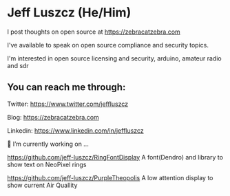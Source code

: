 

# Jeff Luszcz (He/Him)

I post thoughts on open source at https://zebracatzebra.com 


I've available to speak on open source compliance and security topics.


I'm interested in open source licensing and security, arduino, amateur radio and sdr 



## You can reach me through:

Twitter:  https://www.twitter.com/jeffluszcz

Blog: https://zebracatzebra.com

Linkedin: https://www.linkedin.com/in/jeffluszcz



🔭 I’m currently working on ...
  
  https://github.com/jeff-luszcz/RingFontDisplay A font(Dendro) and library to show text on NeoPixel rings
  
  https://github.com/jeff-luszcz/PurpleTheopolis A low attention display to show current Air Quallity
  


<!--
**jeff-luszcz/jeff-luszcz** is a ✨ _special_ ✨ repository because its `README.md` (this file) appears on your GitHub profile.

Here are some ideas to get you started:

- 🔭 I’m currently working on ...
- 🌱 I’m currently learning ...
- 👯 I’m looking to collaborate on ...
- 🤔 I’m looking for help with ...
- 💬 Ask me about ...
- 📫 How to reach me: ...
- 😄 Pronouns: ...
- ⚡ Fun fact: ...
-->
